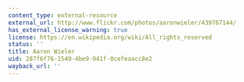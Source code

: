 ```yaml
---
content_type: external-resource
external_url: http://www.flickr.com/photos/aaronwieler/439767144/
has_external_license_warning: true
license: https://en.wikipedia.org/wiki/All_rights_reserved
status: ''
title: Aaron Wieler
uid: 287f6f76-1549-4be9-941f-0cefeaacc8e2
wayback_url: ''
---
```

